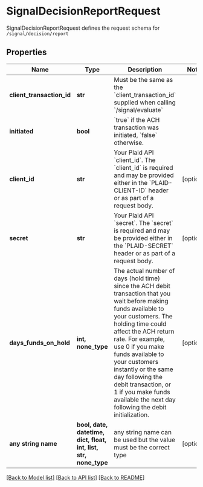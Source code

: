 # SignalDecisionReportRequest

SignalDecisionReportRequest defines the request schema for `/signal/decision/report`

## Properties
Name | Type | Description | Notes
------------ | ------------- | ------------- | -------------
**client_transaction_id** | **str** | Must be the same as the &#x60;client_transaction_id&#x60; supplied when calling &#x60;/signal/evaluate&#x60; | 
**initiated** | **bool** | &#x60;true&#x60; if the ACH transaction was initiated, &#x60;false&#x60; otherwise. | 
**client_id** | **str** | Your Plaid API &#x60;client_id&#x60;. The &#x60;client_id&#x60; is required and may be provided either in the &#x60;PLAID-CLIENT-ID&#x60; header or as part of a request body. | [optional] 
**secret** | **str** | Your Plaid API &#x60;secret&#x60;. The &#x60;secret&#x60; is required and may be provided either in the &#x60;PLAID-SECRET&#x60; header or as part of a request body. | [optional] 
**days_funds_on_hold** | **int, none_type** | The actual number of days (hold time) since the ACH debit transaction that you wait before making funds available to your customers. The holding time could affect the ACH return rate. For example, use 0 if you make funds available to your customers instantly or the same day following the debit transaction, or 1 if you make funds available the next day following the debit initialization. | [optional] 
**any string name** | **bool, date, datetime, dict, float, int, list, str, none_type** | any string name can be used but the value must be the correct type | [optional]

[[Back to Model list]](../README.md#documentation-for-models) [[Back to API list]](../README.md#documentation-for-api-endpoints) [[Back to README]](../README.md)


